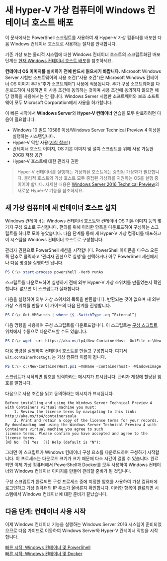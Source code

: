 # 새 Hyper-V 가상 컴퓨터에 Windows 컨테이너 호스트 배포

이 문서에서는 PowerShell 스크립트를 사용하여 새 Hyper-V 가상 컴퓨터를 배포한 다음 Windows 컨테이너 호스트로 사용하는 절차를 안내합니다.

기존 가상 또는 물리적 시스템에 대한 Windows 컨테이너 호스트의 스크립트화된 배포 단계는 [현재 Windows 컨테이너 호스트 배포](./inplace_setup.md)를 참조하세요.

**컨테이너 OS 이미지를 설치하기 전에 반드시 읽으시기 바랍니다.** Microsoft Windows Server 시험판 소프트웨어의 사용 조건("사용 조건")은 Microsoft Windows 컨테이너 OS 이미지 추가(“추가 소프트웨어”) 사용에 적용됩니다. 추가 구성 소프트웨어를 다운로드하여 사용하면 이 사용 조건에 동의하는 것이며 사용 조건에 동의하지 않으면 해당 항목을 사용해서는 안 됩니다.  Windows Server 시험판 소프트웨어와 보조 소프트웨어 모두 Microsoft Corporation에서 사용을 허가합니다.

이 빠른 시작에서 **Windows Server**와 **Hyper-V 컨테이너** 연습을 모두 완료하려면 다음이 필요합니다.

* Windows 10 빌드 10586 이상/Windows Server Technical Preview 4 이상을 실행하는 시스템입니다.
* Hyper-V 역할 사용([지침 참조](https://msdn.microsoft.com/virtualization/hyperv_on_windows/quick_start/walkthrough_install#UsingPowerShell)))
* 컨테이너 호스트 이미지, OS 기본 이미지 및 설치 스크립트를 위해 사용 가능한 20GB 저장 공간
* Hyper-V 호스트에 대한 관리자 권한

> Hyper-V 컨테이너를 실행하는 가상화된 호스트에는 중첩된 가상화가 필요합니다. 물리적 호스트와 가상 호스트 모두 중첩된 가상화를 지원하는 OS를 실행 중이어야 합니다. 자세한 내용은 [Windows Server 2016 Technical Preview](https://technet.microsoft.com/library/dn765471.aspx#BKMK_nested)의 새로운 Hyper-V 기능을 참조하세요.

## 새 가상 컴퓨터에 새 컨테이너 호스트 설치

Windows 컨테이너는 Windows 컨테이너 호스트와 컨테이너 OS 기본 이미지 등의 몇 가지 구성 요소로 구성됩니다. 편의를 위해 이러한 항목을 다운로드하여 구성하는 스크립트를 하나로 모아 놓았습니다. 다음 단계를 통해 새 Hyper-V 가상 컴퓨터를 배포하고 이 시스템을 Windows 컨테이너 호스트로 구성합니다.

관리자 권한으로 PowerShell 세션을 시작합니다. PowerShell 아이콘을 마우스 오른쪽 단추로 클릭하고 '관리자 권한으로 실행'을 선택하거나 아무 PowerShell 세션에서나 다음 명령을 실행하면 됩니다.

``` powershell
PS C:\> start-process powershell -Verb runAs
```

스크립트를 다운로드하여 실행하기 전에 외부 Hyper-V 가상 스위치를 만들었는지 확인합니다. 없으면 이 스크립트가 실패합니다.

다음을 실행하여 외부 가상 스위치의 목록을 반환합니다. 반환되는 것이 없으며 새 외부 가상 스위치를 만들고 이 가이드의 다음 단계를 진행합니다.

```powershell
PS C:\> Get-VMSwitch | where {$_.SwitchType –eq “External”}
```

다음 명령을 사용하여 구성 스크립트를 다운로드합니다. 이 스크립트는 [구성 스크립트](https://aka.ms/tp4/New-ContainerHost) 위치에서 수동으로 다운로드할 수도 있습니다.

``` PowerShell
PS C:\> wget -uri https://aka.ms/tp4/New-ContainerHost -OutFile c:\New-ContainerHost.ps1
```

다음 명령을 실행하여 컨테이너 호스트를 만들고 구성합니다. 여기서 `&lt;containerhost&gt;`는 가상 컴퓨터 이름이 됩니다.

``` powershell
PS C:\> c:\New-ContainerHost.ps1 –VmName <containerhost> -WindowsImage ServerDatacenterCore -Hyperv
```

스크립트가 시작되면 암호를 입력하라는 메시지가 표시됩니다. 관리자 계정에 할당된 암호를 말합니다.

다음으로 사용 조건을 읽고 동의하라는 메시지가 표시됩니다.

```
Before installing and using the Windows Server Technical Preview 4 with Containers virtual machine you must:
    1. Review the license terms by navigating to this link: http://aka.ms/tp4/containerseula
    2. Print and retain a copy of the license terms for your records.
By downloading and using the Windows Server Technical Preview 4 with Containers virtual machine you agree to such
license terms. Please confirm you have accepted and agree to the license terms.
[N] No  [Y] Yes  [?] Help (default is "N"):
```

그러면 이 스크립트가 Windows 컨테이너 구성 요소를 다운로드하여 구성하기 시작합니다. 이 프로세스는 다운로드 크기가 크기 때문에 다소 시간이 걸릴 수 있습니다. 완료되면 이제 가상 컴퓨터에서 PowerShell과 Docker를 모두 사용하여 Windows 컨테이너와 Windows 컨테이너 이미지를 만들어 관리할 준비가 된 것입니다.

구성 스크립트가 완료되면 구성 프로세스 중에 지정한 암호를 사용하여 가상 컴퓨터에 로그인하고 가상 컴퓨터의 IP 주소가 올바른지 확인합니다. 이러한 항목이 완료되면 시스템에서 Windows 컨테이너에 대한 준비가 끝났습니다.

## 다음 단계: 컨테이너 사용 시작

이제 Windows 컨테이너 기능을 실행하는 Windows Server 2016 시스템이 준비되었으므로 다음 가이드로 이동하여 Windows Server와 Hyper-V 컨테이너 작업을 시작합니다.

[빠른 시작: Windows 컨테이너 및 PowerShell](./manage_powershell.md)  
[빠른 시작: Windows 컨테이너 및 Docker](./manage_docker.md)




<!--HONumber=Jan16_HO2-->
